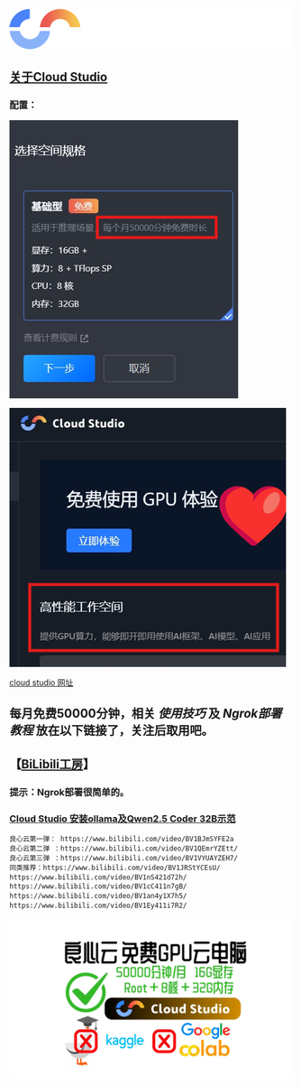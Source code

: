 ![14](../assets/cloud-studio-free/cloud-studio-logo-dark.7fff1da5.svg)
## [关于Cloud Studio](https://ide.cloud.tencent.com/)

### 配置：
![14](../assets/cloud-studio-free/screenshot-1731597304828.png)

![14](../assets/cloud-studio-free/screenshot-1731597438641.png)

[ cloud studio 网址 ](https://ide.cloud.tencent.com/)

## 每月免费50000分钟，相关 *使用技巧*  及 *Ngrok部署教程* 放在以下链接了，关注后取用吧。

## 【[BiLibili工房](https://gf.bilibili.com/item/detail/1107164073)】

### 提示：Ngrok部署很简单的。

### [Cloud Studio 安装ollama及Qwen2.5 Coder 32B示范](https://www.bilibili.com/video/BV1VYUAYZEH7/)

```bash
良心云第一弹： https://www.bilibili.com/video/BV1BJmSYFE2a
良心云第二弹 ：https://www.bilibili.com/video/BV1QEmrYZEtt/
良心云第三弹 ：https://www.bilibili.com/video/BV1VYUAYZEH7/
同类推荐：https://www.bilibili.com/video/BV1JRStYCEsU/
https://www.bilibili.com/video/BV1nS421d72h/
https://www.bilibili.com/video/BV1cC411n7gB/
https://www.bilibili.com/video/BV1an4y1X7h5/
https://www.bilibili.com/video/BV1Ey411i7R2/
```

![封面](../assets/cloud-studio-free/14.jpg)
